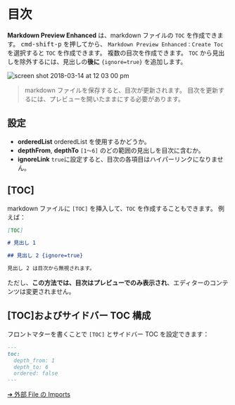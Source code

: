 # 目次

**Markdown Preview Enhanced** は、markdown ファイルの `TOC` を作成できます。
<kbd>cmd-shift-p</kbd> を押してから、 `Markdown Preview Enhanced：Create Toc` を選択すると `TOC` を作成できます。
複数の目次を作成できます。
`TOC` から見出しを除外するには、見出しの**後に** `{ignore=true}` を追加します。

![screen shot 2018-03-14 at 12 03 00 pm](https://user-images.githubusercontent.com/1908863/37418218-bb624e62-277f-11e8-88f5-8747a1c2e012.png)

> markdown ファイルを保存すると、目次が更新されます。
> 目次を更新するには、プレビューを開いたままにする必要があります。

## 設定

- **orderedList**
  orderedList を使用するかどうか。
- **depthFrom**, **depthTo**
  `[1〜6]` のどの範囲の見出しを目次に含むか。
- **ignoreLink**
  `true`に設定すると、目次の各項目はハイパーリンクになりません。

## [TOC]

markdown ファイルに `[TOC]` を挿入して、`TOC` を作成することもできます。
例えば：

```markdown
[TOC]

# 見出し 1

## 見出し 2 {ignore=true}

見出し 2 は目次から無視されます。
```

ただし、**この方法では、目次はプレビューでのみ表示され**、エディターのコンテンツは変更されません。

## [TOC]およびサイドバー TOC 構成

フロントマターを書くことで `[TOC]` とサイドバー TOC を設定できます：

```markdown
---
toc:
  depth_from: 1
  depth_to: 6
  ordered: false
---
```

[➔ 外部 File の Imports](ja-jp/file-imports.md)
